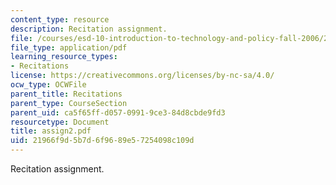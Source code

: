 ```yaml
---
content_type: resource
description: Recitation assignment.
file: /courses/esd-10-introduction-to-technology-and-policy-fall-2006/21966f9d5b7d6f9689e57254098c109d_assign2.pdf
file_type: application/pdf
learning_resource_types:
- Recitations
license: https://creativecommons.org/licenses/by-nc-sa/4.0/
ocw_type: OCWFile
parent_title: Recitations
parent_type: CourseSection
parent_uid: ca5f65ff-d057-0991-9ce3-84d8cbde9fd3
resourcetype: Document
title: assign2.pdf
uid: 21966f9d-5b7d-6f96-89e5-7254098c109d
---
```

Recitation assignment.